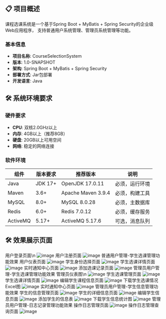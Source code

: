 ## 📋 项目概述

课程选课系统是一个基于Spring Boot + MyBatis + Spring Security的企业级Web应用程序，
支持普通用户系统管理、管理员系统管理等功能。

### 基本信息
- **项目名称**: CourseSelectionSystem
- **版本**: 1.0-SNAPSHOT  
- **架构**: Spring Boot + MyBatis + Spring Security
- **部署方式**: Jar包部署
- **开发语言**: Java

## 🛠️ 系统环境要求

### 硬件要求
- **CPU**: 双核2.0GHz以上
- **内存**: 4GB以上（推荐8GB）
- **硬盘**: 20GB以上可用空间
- **网络**: 稳定的网络连接

### 软件环境
| 组件 | 版本要求 | 推荐版本 | 说明 |
|------|----------|----------|------|
| Java | JDK 17+ | OpenJDK 17.0.11 | 必须，运行环境 |
| Maven | 3.6+ | Apache Maven 3.9.4 | 必须，构建工具 |
| MySQL | 8.0+ | MySQL 8.0.28 | 必须，主数据库 |
| Redis | 6.0+ | Redis 7.0.12 | 必须，缓存服务 |
| ActiveMQ | 5.17+ | ActiveMQ 5.17.6 | 可选，消息队列 |

## 🛠️ 效果展示页面
用户登录页面\n
![image](https://github.com/user-attachments/assets/02bb54c6-3c2a-410b-913e-74b62151c053)
用户注册页面
![image](https://github.com/user-attachments/assets/5c4e22cd-c2d5-4d1f-becb-d3dc488295b1)
普通用户管理-学生选课管理功能效果 
用户仪表页面
![image](https://github.com/user-attachments/assets/44468b19-6b7d-4b7a-bf1f-6ef068c0f942)
学生身份选择页面
![image](https://github.com/user-attachments/assets/70690ec0-b109-433f-8948-71ae9fa6b160)
学生选课详情页面
![image](https://github.com/user-attachments/assets/62fd0274-d375-4d4a-9cad-b002b3eb345d)
实时通知中心页面
![image](https://github.com/user-attachments/assets/a8ff129a-ed06-4617-bb43-5be3df791881)
添加选课记录页面
![image](https://github.com/user-attachments/assets/205559ba-8a66-4fbf-8d77-30f5b5d8e206)
管理员用户管理-学生选课管理功能效果
管理员仪表图\n
![image](https://github.com/user-attachments/assets/25460382-ba89-4517-b5d0-88baa988c4cc)
学生选课管理页面
![image](https://github.com/user-attachments/assets/40555137-610d-40d8-9b0d-b019be45c878)
学生选课详情页面
![image](https://github.com/user-attachments/assets/7c8d495e-9099-4797-886d-c7ff270592c6)
编辑学生课程信息页面
![image](https://github.com/user-attachments/assets/f6b0e872-8471-4729-8c4d-b5927ec0e278)
下载学生选课情况Excel图
![image](https://github.com/user-attachments/assets/9df1a147-d9c5-48ff-91a8-ee6ba030a09d)
实时通知中心页面
![image](https://github.com/user-attachments/assets/20d2dad6-02f0-4eef-b016-a872effe6773)
管理员用户管理-学生信息管理功能效果
学生的信息管理页面
![image](https://github.com/user-attachments/assets/35171b81-90ec-4877-a4ae-39d44e0a9e5d)
学生的详细信息页面
![image](https://github.com/user-attachments/assets/a9e4077b-5b88-478b-bb2b-f53cbd7ae151)
编辑学生信息页面
![image](https://github.com/user-attachments/assets/4653d96c-0ce2-4f0b-a4d3-aca3e6637ad5)
添加学生的信息表
![image](https://github.com/user-attachments/assets/58eea1ff-6c33-42a1-bb27-641df81fdc57)
下载学生信息统计图
![image](https://github.com/user-attachments/assets/c54642fa-8534-4a6a-a861-0a8035395cf7)
管理员用户管理-日志记录管理功能效果
操作日志管理页面
![image](https://github.com/user-attachments/assets/56c44533-2551-4237-86af-5e2414393486)
操作日志管理查询页面
![image](https://github.com/user-attachments/assets/ee7213e8-a5f2-48ec-af82-61267fe63b6a)

 


